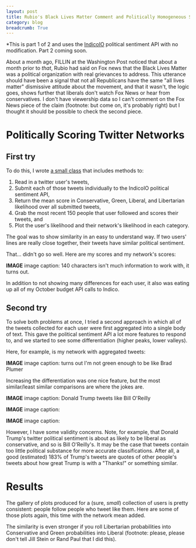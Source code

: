 ```yaml
---
layout: post
title: Rubio's Black Lives Matter Comment and Politically Homogeneous Social Networks
category: blog
breadcrumb: True
---
```


*This is part 1 of 2 and uses the [IndicoIO](https://indico.io) political sentiment API with no modification. Part 2 coming soon.

About a month ago, FILLIN at the Washington Post noticed that about a month prior to *that*, Rubio had said on Fox news that the Black Lives Matter was a political organization with real grievances to address. This utterance should have been a signal that not all Republicans have the same "all lives matter" dismissive attitude about the movement, and that it wasn't, the logic goes, shows further that liberals don't watch Fox News or hear from conservatives. I don't have viewership data so I can't comment on the Fox News piece of the claim (footnote: but come on, it's probably right) but I thought it should be possible to check the second piece.

# Politically Scoring Twitter Networks

## First try

To do this, I wrote [a small class](https://www.github.com/jisantuc/pypolinet) that includes methods to:

1. Read in a twitter user's tweets,
2. Submit each of those tweets individually to the IndicoIO political sentiment API,
3. Return the mean score in Conservative, Green, Liberal, and Libertarian likelihood over all submitted tweets,
4. Grab the most recent 150 people that user followed and scores their tweets, and
5. Plot the user's likelihood and their network's likelihood in each category.

The goal was to show similarity in an easy to understand way. If two users' lines are really close together, their tweets have similar political sentiment.

That... didn't go so well. Here are my scores and my network's scores:

****IMAGE****
image caption: 140 characters isn't much information to work with, it turns out.

In addition to not showing many differences for each user, it also was eating up all of my October budget API calls to Indico.

## Second try

To solve both problems at once, I tried a second approach in which all of the tweets collected for each user were first aggregated into a single body of text. This gave the political sentiment API a lot more features to respond to, and we started to see some differentiation (higher peaks, lower valleys).

Here, for example, is my network with aggregated tweets:

****IMAGE****
image caption: turns out I'm not green enough to be like Brad Plumer

Increasing the differentiation was one nice feature, but the most similar/least similar comparisons are where the jokes are.

****IMAGE****
image caption: Donald Trump tweets like Bill O'Reilly

****IMAGE****
image caption: 

****IMAGE****
image caption:

However, I have some validity concerns. Note, for example, that Donald Trump's twitter political sentiment is about as likely to be liberal as conservative, and so is Bill O'Reilly's. It may be the case that tweets contain too little political substance for more accurate classifications. After all, a good (estimated) 183% of Trump's tweets are quotes of other people's tweets about how great Trump is with a "Thanks!" or something similar.

# Results

The gallery of plots produced for a (sure, *small*) collection of users is pretty consistent: people follow people who tweet like them. Here are some of those plots again, this time with the network mean added.

The similarity is even stronger if you roll Libertarian probabilities into Conservative and Green probabilities into Liberal (footnote: please, please don't tell Jill Stein or Rand Paul that I did this).
